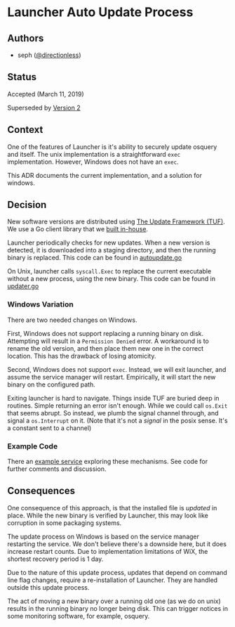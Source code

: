 # Launcher Auto Update Process

## Authors

- seph ([@directionless](https://github.com/directionless))

## Status

Accepted (March 11, 2019)

Superseded by [Version 2](2019-09-05_autoupdate_v2.md)

## Context

One of the features of Launcher is it's ability to securely update
osquery and itself. The unix implementation is a straightforward
`exec` implementation. However, Windows does not have an `exec`.

This ADR documents the current implementation, and a solution for
windows.

## Decision

New software versions are distributed using [The Update Framework
(TUF)](https://theupdateframework.github.io/). We use a Go client
library that we [built in-house](https://github.com/kolide/updater).

Launcher periodically checks for new updates. When a new version is
detected, it is downloaded into a staging directory, and then the
running binary is replaced. This code can be found in
[autoupdate.go](/pkg/autoupdate/autoupdate.go)

On Unix, launcher calls `syscall.Exec` to replace the current
executable without a new process, using the new binary. This code can
be found in [updater.go](/cmd/launcher/updater.go)

### Windows Variation

There are two needed changes on Windows.

First, Windows does not support replacing a running binary on
disk. Attempting will result in a `Permission Denied` error. A
workaround is to rename the old version, and then place them new one
in the correct location. This has the drawback of losing atomicity.

Second, Windows does not support `exec`. Instead, we will exit
launcher, and assume the service manager will restart. Empirically, it
will start the new binary on the configured path.

Exiting launcher is hard to navigate. Things inside TUF are buried
deep in routines. Simple returning an error isn't enough. While we
could call `os.Exit` that seems abrupt. So instead, we plumb the
signal channel through, and signal a `os.Interrupt` on it. (Note that
it's not a _signal_ in the posix sense. It's a constant sent to a
channel)

### Example Code

There an [example service](/tools/autoupdate-v1-tests)
exploring these mechanisms. See code for further comments and
discussion.

## Consequences

One consequence of this approach, is that the installed file is
_updated_ in place. While the new binary is verified by Launcher, this
may look like corruption in some packaging systems.

The update process on Windows is based on the service manager
restarting the service. We don't believe there's a downside here, but
it does increase restart counts. Due to implementation limitations of
WiX, the shortest recovery period is 1 day.

Due to the nature of this update process, updates that depend on
command line flag changes, require a re-installation of Launcher. They
are handled outside this update process.

The act of moving a new binary over a running old one (as we do on
unix) results in the running binary no longer being disk. This can
trigger notices in some monitoring software, for example, osquery.
